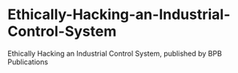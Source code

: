 # Ethically-Hacking-an-Industrial-Control-System
Ethically Hacking an Industrial Control System, published by BPB Publications
